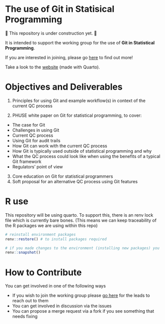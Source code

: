 # The use of Git in Statisical Programming

🚧 This repository is under construction yet. 🚧

It is intended to support the working group for the use of **Git in Statistical Programming**.

If you are interested in joining, please go [here](https://advance.hub.phuse.global/wiki/spaces/WEL/pages/90472449/The+Use+of+Git+in+Statistical+Programming) to find out more!

Take a look to the [website](https://phuse-org.github.io/git-in-statistical-programming/) (made with Quarto).


# Objectives and Deliverables 

1. Principles for using Git and example workflow(s) in context of the current QC process

2. PHUSE white paper on Git for statistical programming, to cover:

- The case for Git
- Challenges in using Git
- Current QC process
- Using Git for audit trails
- How Git can work with the current QC process
- How Git is typically used outside of statistical programming and why
- What the QC process could look like when using the benefits of a typical Git framework
- Regulators’ point of view

3. Core education on Git for statistical programmers
4. Soft proposal for an alternative QC process using Git features

# R use

This repository will be using quarto. To support this, there is an renv lock file which is currently bare bones. 
(This means we can keep traceability of the R packages we are using within this repo)

```R
# reinstall environment packages
renv::restore() # to install packages required

# if you made changes to the environment (installing new packages) you can save them by:
renv::snapshot()
```

# How to Contribute

You can get involved in one of the following ways

- If you wish to join the working group please [go here](https://advance.hub.phuse.global/wiki/spaces/WEL/pages/90472449/The+Use+of+Git+in+Statistical+Programming) for the leads to reach out to them
- You can get involved in discussion via the issues
- You can propose a merge request via a fork if you see something that needs fixing

